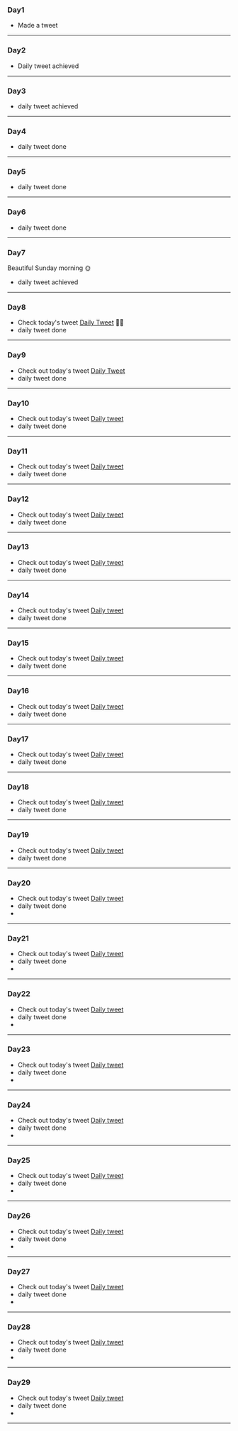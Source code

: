 ### Day1
- Made a tweet 
---
### Day2
- Daily tweet achieved
---

### Day3
- daily tweet achieved
---

### Day4
- daily tweet done
---

### Day5
- daily tweet done
---

### Day6
- daily tweet done
---

### Day7
Beautiful Sunday morning 🌞
- daily tweet achieved 
---

### Day8
- Check today's tweet [Daily Tweet](https://twitter.com/kellsonphilips/status/1574207593928871936?s=20&t=4IPLEXVFtZMazMRKJMzdEQ) 👍🏽
- daily tweet done
---

### Day9
- Check out today's tweet [Daily Tweet](https://twitter.com/kellsonphilips/status/1574587277518729216?s=20&t=nGEqTNqrb1n-tAR9ORtfeA)
- daily tweet done 
---

### Day10 
- Check out today's tweet [Daily tweet](https://twitter.com/kellsonphilips/status/1574965637180375041?s=20&t=g6Kyn_mdHtsDKW3BgYlJbg)
- daily tweet done
---

### Day11
- Check out today's tweet [Daily tweet](https://twitter.com/kellsonphilips/status/1575318284115005440?s=20&t=k-H8txxyEODwqfGv_8rvYQ)
- daily tweet done
---

### Day12
- Check out today's tweet [Daily tweet](https://twitter.com/kellsonphilips/status/1575681281140330496?s=20&t=D0v--omhHQhCdru8QoLsSA)
- daily tweet done
---

### Day13
- Check out today's tweet [Daily tweet](https://twitter.com/kellsonphilips/status/1576044376480157697?s=20&t=Jni8_srl-h_3YAX_6YP15Q)
- daily tweet done
---

### Day14
- Check out today's tweet [Daily tweet](https://twitter.com/kellsonphilips/status/1576452830529216512?s=20&t=74Z0f6P4fYEqMQtGMQ7XdQ)
- daily tweet done
---

### Day15
- Check out today's tweet [Daily tweet](https://twitter.com/kellsonphilips/status/1576770926485467136?s=20&t=YswhtASxyGBsYLg7vmknWg)
- daily tweet done
---

### Day16
- Check out today's tweet [Daily tweet](https://twitter.com/kellsonphilips/status/1577131391837298689?s=20&t=k4wZ9BkFVcCaBh-ABpUUGw)
- daily tweet done
---

### Day17
- Check out today's tweet [Daily tweet](https://twitter.com/kellsonphilips/status/1577487924572344320?s=20&t=dvAbS4pjTyWd1-Trq2Ybnw)
- daily tweet done
---

### Day18
- Check out today's tweet [Daily tweet](https://twitter.com/kellsonphilips/status/1577886162286419968?s=20&t=O_4w1O0NhiA7qj5l42qEhg)
- daily tweet done
---

### Day19
- Check out today's tweet [Daily tweet](https://twitter.com/kellsonphilips/status/1578223779159085056?s=20&t=6UgyAUeL9YfdLTCsJAtBTA)
- daily tweet done
---

### Day20
- Check out today's tweet [Daily tweet][def]
- daily tweet done
- [def]: https://twitter.com/kellsonphilips/status/1578606644405342209?s=20&t=7R6Fmt9LTiyAQC-3MrbILw
---

### Day21
- Check out today's tweet [Daily tweet][def]
- daily tweet done
- [def]: https://twitter.com/kellsonphilips/status/1579008636206346240?s=20&t=d_MPSIAD2EWqikdDwd69OA
---

### Day22
- Check out today's tweet [Daily tweet][def]
- daily tweet done
- [def]: https://twitter.com/kellsonphilips/status/1579316127238606849?s=20&t=sXZc-YhDhRG8u0VjnvkOwg
---

### Day23
- Check out today's tweet [Daily tweet][def]
- daily tweet done
- [def]: https://twitter.com/kellsonphilips/status/1579698395505385473?s=20&t=W5A_6-_XBiF4EwuuoDzrCQ
---

### Day24
- Check out today's tweet [Daily tweet][def]
- daily tweet done
- [def]: https://twitter.com/kellsonphilips/status/1580019805020569600?s=20&t=vhOR94Tf8utWA9Ana830uA
---

### Day25
- Check out today's tweet [Daily tweet][def]
- daily tweet done
- [def]: https://twitter.com/kellsonphilips/status/1580415412369756165?s=20&t=mFKNGEawoxWHd1yLP1IfMw
---

### Day26
- Check out today's tweet [Daily tweet][def]
- daily tweet done
- [def]: https://twitter.com/kellsonphilips/status/1580799789616496640?s=20&t=Ir8zcklWjrTtvDszGsar0g
---

### Day27
- Check out today's tweet [Daily tweet][def]
- daily tweet done
- [def]: https://twitter.com/kellsonphilips/status/1581122352712396802?s=20&t=wyyxWE4tgTNGztAsLgOouA
---

### Day28
- Check out today's tweet [Daily tweet][def]
- daily tweet done
- [def]: https://twitter.com/kellsonphilips/status/1581485006664323072?s=20&t=ZNlp8qDgeOcvYBzguh2H-A
---

### Day29
- Check out today's tweet [Daily tweet][def]
- daily tweet done
- [def]: https://twitter.com/kellsonphilips/status/1581860483602485249?s=20&t=ycxpvEtTik6NcldFStVLVg
---
